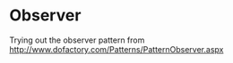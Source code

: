 Observer
========

Trying out the observer pattern from http://www.dofactory.com/Patterns/PatternObserver.aspx
